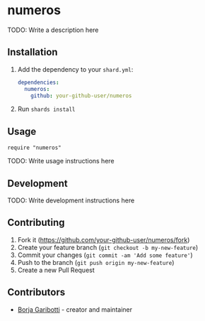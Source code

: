 # numeros

TODO: Write a description here

## Installation

1. Add the dependency to your `shard.yml`:

   ```yaml
   dependencies:
     numeros:
       github: your-github-user/numeros
   ```

2. Run `shards install`

## Usage

```crystal
require "numeros"
```

TODO: Write usage instructions here

## Development

TODO: Write development instructions here

## Contributing

1. Fork it (<https://github.com/your-github-user/numeros/fork>)
2. Create your feature branch (`git checkout -b my-new-feature`)
3. Commit your changes (`git commit -am 'Add some feature'`)
4. Push to the branch (`git push origin my-new-feature`)
5. Create a new Pull Request

## Contributors

- [Borja Garibotti](https://github.com/your-github-user) - creator and maintainer
